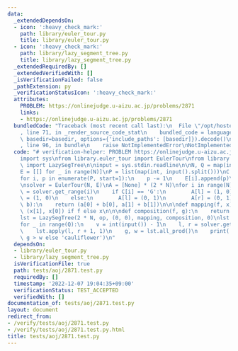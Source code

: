 ```yaml
---
data:
  _extendedDependsOn:
  - icon: ':heavy_check_mark:'
    path: library/euler_tour.py
    title: library/euler_tour.py
  - icon: ':heavy_check_mark:'
    path: library/lazy_segment_tree.py
    title: library/lazy_segment_tree.py
  _extendedRequiredBy: []
  _extendedVerifiedWith: []
  _isVerificationFailed: false
  _pathExtension: py
  _verificationStatusIcon: ':heavy_check_mark:'
  attributes:
    PROBLEM: https://onlinejudge.u-aizu.ac.jp/problems/2871
    links:
    - https://onlinejudge.u-aizu.ac.jp/problems/2871
  bundledCode: "Traceback (most recent call last):\n  File \"/opt/hostedtoolcache/PyPy/3.7.13/x64/site-packages/onlinejudge_verify/documentation/build.py\"\
    , line 71, in _render_source_code_stat\n    bundled_code = language.bundle(stat.path,\
    \ basedir=basedir, options={'include_paths': [basedir]}).decode()\n  File \"/opt/hostedtoolcache/PyPy/3.7.13/x64/site-packages/onlinejudge_verify/languages/python.py\"\
    , line 96, in bundle\n    raise NotImplementedError\nNotImplementedError\n"
  code: "# verification-helper: PROBLEM https://onlinejudge.u-aizu.ac.jp/problems/2871\n\
    import sys\nfrom library.euler_tour import EulerTour\nfrom library.lazy_segment_tree\
    \ import LazySegTree\n\ninput = sys.stdin.readline\n\nN, Q = map(int, input().split())\n\
    E = [[] for _ in range(N)]\nP = list(map(int, input().split()))\nC = input().split()\n\
    for i, p in enumerate(P, start=1):\n    p -= 1\n    E[i].append(p)\n    E[p].append(i)\n\
    \nsolver = EulerTour(N, E)\nA = [None] * (2 * N)\nfor i in range(N):\n    l, r\
    \ = solver.get_range(i)\n    if C[i] == 'G':\n        A[l] = (1, 0)\n        A[r]\
    \ = (1, 0)\n    else:\n        A[l] = (0, 1)\n        A[r] = (0, 1)\n\n\ndef op(a,\
    \ b):\n    return (a[0] + b[0], a[1] + b[1])\n\n\ndef mapping(f, x):\n    return\
    \ (x[1], x[0]) if f else x\n\n\ndef composition(f, g):\n    return f ^ g\n\n\n\
    lst = LazySegTree(2 * N, op, (0, 0), mapping, composition, 0)\nlst.build(A)\n\
    for _ in range(Q):\n    v = int(input()) - 1\n    l, r = solver.get_range(v)\n\
    \    lst.apply(l, r + 1, 1)\n    g, w = lst.all_prod()\n    print('broccoli' if\
    \ g > w else 'cauliflower')\n"
  dependsOn:
  - library/euler_tour.py
  - library/lazy_segment_tree.py
  isVerificationFile: true
  path: tests/aoj/2871.test.py
  requiredBy: []
  timestamp: '2022-12-07 19:04:35+09:00'
  verificationStatus: TEST_ACCEPTED
  verifiedWith: []
documentation_of: tests/aoj/2871.test.py
layout: document
redirect_from:
- /verify/tests/aoj/2871.test.py
- /verify/tests/aoj/2871.test.py.html
title: tests/aoj/2871.test.py
---
```

